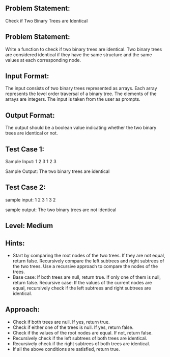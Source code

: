 ## Problem Statement:
Check if Two Binary Trees are Identical

## Problem Statement:
Write a function to check if two binary trees are identical. Two binary trees are considered identical if they have the same structure and the same values at each corresponding node.


## Input Format:
The input consists of two binary trees represented as arrays. Each array represents the level order traversal of a binary tree. The elements of the arrays are integers.
The input is taken from the user as prompts.

## Output Format:
The output should be a boolean value indicating whether the two binary trees are identical or not.

## Test Case 1:
Sample Input:
1 2 3
1 2 3

Sample Output:
The two binary trees are identical

## Test Case 2:
sample input: 
1 2 3
1 3 2

sample output:
The two binary trees are not identical


## Level: Medium

## Hints:
- Start by comparing the root nodes of the two trees. If they are not equal, return false.
Recursively compare the left subtrees and right subtrees of the two trees.
Use a recursive approach to compare the nodes of the trees.
- Base case: If both trees are null, return true. If only one of them is null, return false.
Recursive case: If the values of the current nodes are equal, recursively check if the left subtrees and right subtrees are identical.

## Approach:
- Check if both trees are null. If yes, return true.
- Check if either one of the trees is null. If yes, return false.
- Check if the values of the root nodes are equal. If not, return false.
- Recursively check if the left subtrees of both trees are identical.
- Recursively check if the right subtrees of both trees are identical.
- If all the above conditions are satisfied, return true.

